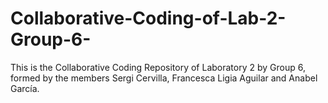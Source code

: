 # Collaborative-Coding-of-Lab-2-Group-6-
This is the Collaborative Coding Repository of Laboratory 2 by Group 6, formed by the members Sergi Cervilla, Francesca Ligia Aguilar and Anabel García.
